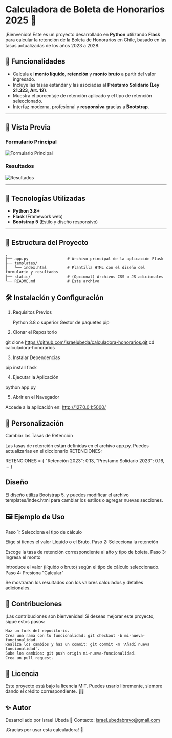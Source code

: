 # Calculadora de Boleta de Honorarios 2025 🧾

¡Bienvenido! Este es un proyecto desarrollado en **Python** utilizando **Flask** para calcular la retención de la Boleta de Honorarios en Chile, basado en las tasas actualizadas de los años 2023 a 2028.

## 🎯 Funcionalidades

- Calcula el **monto líquido**, **retención** y **monto bruto** a partir del valor ingresado.
- Incluye las tasas estándar y las asociadas al **Préstamo Solidario (Ley 21.323, Art. 12)**.
- Muestra el porcentaje de retención aplicado y el tipo de retención seleccionado.
- Interfaz moderna, profesional y **responsiva** gracias a **Bootstrap**.

---

## 📸 Vista Previa

### Formulario Principal
![Formulario Principal](https://via.placeholder.com/800x400.png?text=Formulario+Principal)

### Resultados
![Resultados](https://via.placeholder.com/800x400.png?text=Resultados)

---

## 🚀 Tecnologías Utilizadas

- **Python 3.8+**
- **Flask** (Framework web)
- **Bootstrap 5** (Estilo y diseño responsivo)

---

## 📂 Estructura del Proyecto

```plaintext
.
├── app.py                 # Archivo principal de la aplicación Flask
├── templates/
│   └── index.html         # Plantilla HTML con el diseño del formulario y resultados
├── static/                # (Opcional) Archivos CSS o JS adicionales
└── README.md              # Este archivo

```

## 🛠️ Instalación y Configuración
1. Requisitos Previos

    Python 3.8 o superior
    Gestor de paquetes pip

2. Clonar el Repositorio

git clone https://github.com/israelubeda/calculadora-honorarios.git
cd calculadora-honorarios

3. Instalar Dependencias

pip install flask

4. Ejecutar la Aplicación

python app.py

5. Abrir en el Navegador

Accede a la aplicación en: http://127.0.0.1:5000/

## 🎨 Personalización
Cambiar las Tasas de Retención

Las tasas de retención están definidas en el archivo app.py. Puedes actualizarlas en el diccionario RETENCIONES:

RETENCIONES = {
    "Retención 2023": 0.13,
    "Préstamo Solidario 2023": 0.16,
    ...
}

## Diseño

El diseño utiliza Bootstrap 5, y puedes modificar el archivo templates/index.html para cambiar los estilos o agregar nuevas secciones.

## 🖼️ Ejemplo de Uso
Paso 1: Selecciona el tipo de cálculo

Elige si tienes el valor Líquido o el Bruto.
Paso 2: Selecciona la retención

Escoge la tasa de retención correspondiente al año y tipo de boleta.
Paso 3: Ingresa el monto

Introduce el valor (líquido o bruto) según el tipo de cálculo seleccionado.
Paso 4: Presiona "Calcular"

Se mostrarán los resultados con los valores calculados y detalles adicionales.
## 🤝 Contribuciones

¡Las contribuciones son bienvenidas! Si deseas mejorar este proyecto, sigue estos pasos:

    Haz un fork del repositorio.
    Crea una rama con tu funcionalidad: git checkout -b mi-nueva-funcionalidad.
    Realiza los cambios y haz un commit: git commit -m 'Añadí nueva funcionalidad'.
    Sube los cambios: git push origin mi-nueva-funcionalidad.
    Crea un pull request.

## 📝 Licencia

Este proyecto está bajo la licencia MIT. Puedes usarlo libremente, siempre dando el crédito correspondiente. 🧑‍💻

## ✨ Autor

Desarrollado por Israel Ubeda
📧 Contacto: israel.ubedabravo@gmail.com

¡Gracias por usar esta calculadora! 🎉